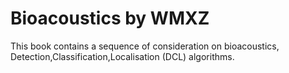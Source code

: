 # Bioacoustics by WMXZ

This book contains a sequence of consideration on bioacoustics, Detection,Classification,Localisation (DCL) algorithms.